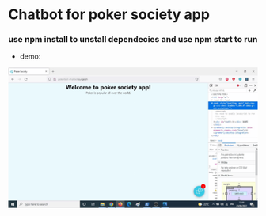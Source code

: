 # Chatbot for poker society app

### use npm install to unstall dependecies and use npm start to run

* demo:

![](https://github.com/Dev-SimonD/pokerbot/blob/master/2022-06-23-12-50-40.gif)

